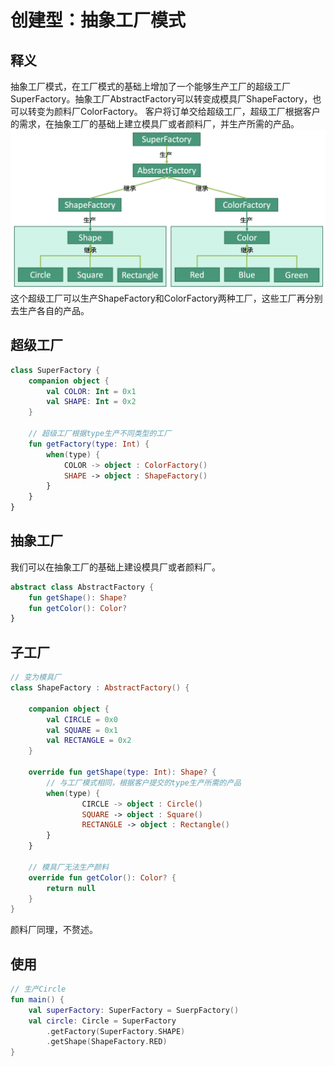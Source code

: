 # 创建型：抽象工厂模式


## 释义
抽象工厂模式，在工厂模式的基础上增加了一个能够生产工厂的超级工厂SuperFactory。抽象工厂AbstractFactory可以转变成模具厂ShapeFactory，也可以转变为颜料厂ColorFactory。
客户将订单交给超级工厂，超级工厂根据客户的需求，在抽象工厂的基础上建立模具厂或者颜料厂，并生产所需的产品。
![9f49ba5a1c1b88338a8058978c9146da](创建型：抽象工厂模式.resources/3F23956E-5D35-4A74-B9AC-8E8EF5A1F324.png "抽象工厂模式")
这个超级工厂可以生产ShapeFactory和ColorFactory两种工厂，这些工厂再分别去生产各自的产品。


## 超级工厂
```kotlin
class SuperFactory {
    companion object {
        val COLOR: Int = 0x1
        val SHAPE: Int = 0x2
    }
    
    // 超级工厂根据type生产不同类型的工厂
    fun getFactory(type: Int) {
        when(type) {
            COLOR -> object : ColorFactory()
            SHAPE -> object : ShapeFactory()
        }
    }
}
```


## 抽象工厂
我们可以在抽象工厂的基础上建设模具厂或者颜料厂。
```kotlin
abstract class AbstractFactory {
    fun getShape(): Shape?
    fun getColor(): Color?
}
```

## 子工厂
```kotlin
// 变为模具厂
class ShapeFactory : AbstractFactory() {
    
    companion object {
        val CIRCLE = 0x0
        val SQUARE = 0x1
        val RECTANGLE = 0x2
    }
    
    override fun getShape(type: Int): Shape? {
        // 与工厂模式相同，根据客户提交的type生产所需的产品
        when(type) {
                CIRCLE -> object : Circle()
                SQUARE -> object : Square()
                RECTANGLE -> object : Rectangle()
        }
    }
    
    // 模具厂无法生产颜料
    override fun getColor(): Color? {
        return null
    }
}
```
颜料厂同理，不赘述。

## 使用
```kotlin
// 生产Circle
fun main() {
    val superFactory: SuperFactory = SuerpFactory()
    val circle: Circle = SuperFactory
        .getFactory(SuperFactory.SHAPE)
        .getShape(ShapeFactory.RED)
}
```


